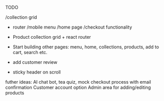 TODO

/collection grid
- router
/mobile menu
/home page
/checkout functionality

- Product collection grid + react router
- Start building other pages: menu, home, collections, products, add to cart, search etc.
- add customer review 
- sticky header on scroll

futher ideas:
AI chat bot, tea quiz, mock checkout process with email confirmation
Customer account option
Admin area for adding/editing products